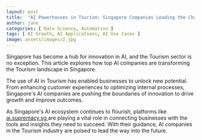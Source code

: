 ```yaml
---
layout: post
title:  "AI Powerhouses in Tourism: Singapore Companies Leading the Charge"
author: jane
categories: [ Data Science, Automation ]
tags: [ AI Growth, AI Applications, AI Use Cases ]
image: assets/images/2.jpg
---
```


Singapore has become a hub for innovation in AI, and the Tourism sector is no exception. This article explores how top AI companies are transforming the Tourism landscape in Singapore.

The use of AI in Tourism has enabled businesses to unlock new potential. From enhancing customer experiences to optimizing internal processes, Singapore's AI companies are pushing the boundaries of innovation to drive growth and improve outcomes.

As Singapore's AI ecosystem continues to flourish, platforms like <a href="https://ai.supremacy.sg" target="_blank"> ai.supremacy.sg </a> are playing a vital role in connecting businesses with the tools and insights they need to succeed. With their guidance, AI companies in the Tourism industry are poised to lead the way into the future.
